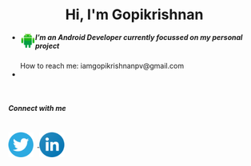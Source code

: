 <html>
<body>
 <H1 align="center">Hi, I'm Gopikrishnan</H1>
<ul>
<li>
<img align="left" src="https://raw.githubusercontent.com/goputtanz/goputtanz/main/images/android.svg" alt="icon" width="30px"/>
<H5>I’m an Android Developer currently focussed on my personal project</H5>
</li>
 How to reach me: iamgopikrishnanpv@gmail.com
 <li>
 </li>
 </ul><br>
 
 

<h5>Connect with me</h5><br>
<a href="https://twitter.com/Gopikrishnnpv?t=T-jis_LphGBc6pdRUpns_Q&s=09">
<img align="center" src="https://raw.githubusercontent.com/goputtanz/goputtanz/main/images/twitter.svg" alt="icon | Twitter" width="50px"/></a>&nbsp&nbsp<a href="https://www.linkedin.com/in/gopi-krishnan-b46314210">
<img align="center" src="https://raw.githubusercontent.com/goputtanz/goputtanz/main/images/linkedin.svg" alt="icon | LinkedIn" width="50px"/>
</a>
 </body>

 </html>
 


